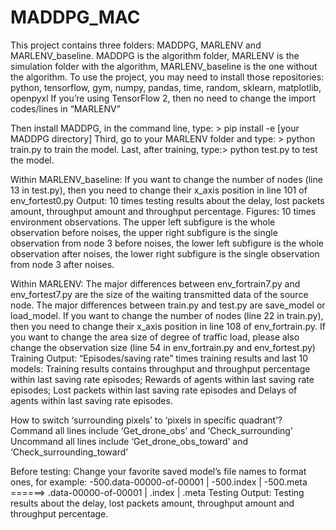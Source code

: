 # MADDPG_MAC
This project contains three folders: MADDPG, MARLENV and MARLENV_baseline.
MADDPG is the algorithm folder, MARLENV is the simulation folder with the algorithm, MARLENV_baseline is the one without the algorithm.
To use the project, you may need to install those repositories:
python, tensorflow, gym, numpy, pandas, time, random, sklearn, matplotlib, openpyxl
If you’re using TensorFlow 2, then no need to change the import codes/lines in “MARLENV”

Then install MADDPG, in the command line, type: > pip install -e [your MADDPG directory]
Third, go to your MARLENV folder and type: > python train.py to train the model.
Last, after training, type:> python test.py to test the model.

Within MARLENV_baseline:
If you want to change the number of nodes (line 13 in test.py), then you need to change their x_axis position in line 101 of env_fortest0.py
Output: 10 times testing results about the delay, lost packets amount, throughput amount and throughput percentage.
Figures: 10 times environment observations. The upper left subfigure is the whole observation before noises, the upper right subfigure is the single observation from node 3 before noises, the lower left subfigure is the whole observation after noises, the lower right subfigure is the single observation from node 3 after noises.

Within MARLENV:
The major differences between env_fortrain7.py and env_fortest7.py are the size of the waiting transmitted data of the source node.
The major differences between train.py and test.py are save_model or load_model.
If you want to change the number of nodes (line 22 in train.py), then you need to change their x_axis position in line 108 of env_fortrain.py. If you want to change the area size of degree of traffic load, please also change the observation size (line 54 in env_fortrain.py and env_fortest.py)
Training Output: “Episodes/saving rate” times training results and last 10 models:
Training results contains throughput and throughput percentage within last saving rate episodes; Rewards of agents within last saving rate episodes; Lost packets within last saving rate episodes and Delays of agents within last saving rate episodes.

How to switch ‘surrounding pixels’ to ‘pixels in specific quadrant’?
Command all lines include ‘Get_drone_obs’ and ‘Check_surrounding’
Uncommand all lines include ‘Get_drone_obs_toward’ and ‘Check_surrounding_toward’

Before testing:
Change your favorite saved model’s file names to format ones, for example:
-500.data-00000-of-00001  |  -500.index  |  -500.meta  ======>  .data-00000-of-00001    |    .index    |    .meta
Testing Output: Testing results about the delay, lost packets amount, throughput amount and throughput percentage.
